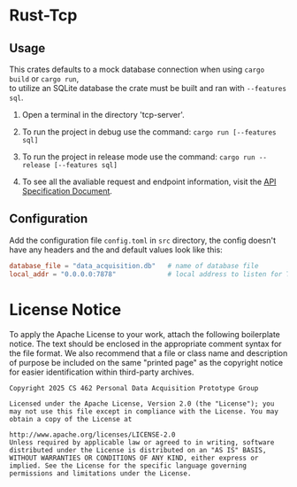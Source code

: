 # Rust-Tcp

## Usage
This crates defaults to a mock database connection when using `cargo build` or `cargo run`,<br>
to utilize an SQLite database the crate must be built and ran with `--features sql`.

1. Open a terminal in the directory 'tcp-server'.

2. To run the project in debug use the command:
`cargo run [--features sql]`


3. To run the project in release mode use the command:
`cargo run --release [--features sql]`

4. To see all the avaliable request and endpoint information, visit the [API Specification Document](https://docs.google.com/document/d/1tziVzWEAI0OJFBhgnmJrV8Y4_IoeSf7E4C9q4xEc57g/edit?usp=sharing).

## Configuration
Add the configuration file `config.toml` in `src` directory, the config doesn't have any headers and the and default values look like this:
```toml
database_file = "data_acquisition.db"   # name of database file
local_addr = "0.0.0.0:7878"             # local address to listen for TCP requests on
```

# License Notice
To apply the Apache License to your work, attach the following boilerplate notice. The text should be enclosed in the appropriate comment syntax for the file format. We also recommend that a file or class name and description of purpose be included on the same "printed page" as the copyright notice for easier identification within third-party archives.

    Copyright 2025 CS 462 Personal Data Acquisition Prototype Group
    
    Licensed under the Apache License, Version 2.0 (the "License"); you may not use this file except in compliance with the License. You may obtain a copy of the License at
    
    http://www.apache.org/licenses/LICENSE-2.0
    Unless required by applicable law or agreed to in writing, software distributed under the License is distributed on an "AS IS" BASIS, WITHOUT WARRANTIES OR CONDITIONS OF ANY KIND, either express or implied. See the License for the specific language governing permissions and limitations under the License.
